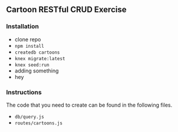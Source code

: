## Cartoon RESTful CRUD Exercise

### Installation

- clone repo
- `npm install`
- `createdb cartoons`
- `knex migrate:latest`
- `knex seed:run`
- adding something
- hey

### Instructions

The code that you need to create can be found in the following files.

* `db/query.js`
* `routes/cartoons.js`

